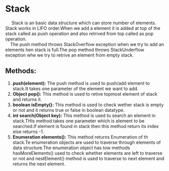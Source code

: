 # Stack
&nbsp;&nbsp;&nbsp;&nbsp;&nbsp;Stack is an basic data structure which can store number of elements.
Stack works in LIFO order.When we add a element it is added at top of the stack called as push operation and also retrived from top called as pop operation.  
&nbsp;&nbsp;&nbsp;&nbsp;The push method throws StackOverflow exception when we try to add an elements hen stack is full.The pop method throws StackUnderflow exception whe we try to retrive an element from empty stack.
## Methods:
1. **push(element):** The push method is used to push/add element to stack.It takes one parameter of the element we want to add.
1. **Object pop():** This method is used to retive topmost element of stack and returns it.
1. **boolean isEmpty():** This method is used to check wether stack is empty or not and it returns true or false in boolean datatype.
1. **int search(Object key):** This method is used tu search an element in stack.THis method takes one parameter which is element to be searched.If element is found in stack then this method return its index else returns -1.
1. **Enumeration elements():** This method returns Enumeration of th stack.Te enumeration objects are used to traverse through elements of data structure.The enumeration object has tow methods hasMoreElements() used to check whether elements are left to traverse or not and nestElement() method is used to traverse to next element and returns the next element.

